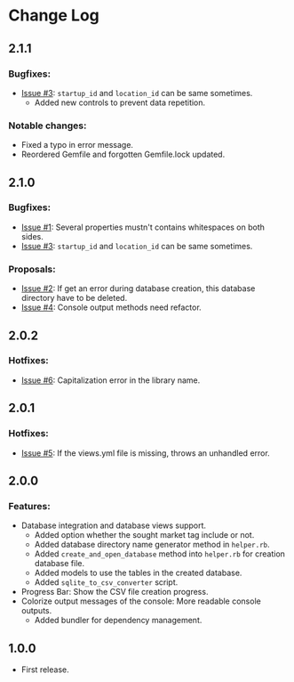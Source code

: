# Change Log

## 2.1.1
### Bugfixes:
* [Issue #3](https://bitbucket.org/erenhatirnaz/angel.co-startup-parser/issues/3#comment-33719502):
  `startup_id` and `location_id` can be same sometimes.
    * Added new controls to prevent data repetition.
### Notable changes:
* Fixed a typo in error message.
* Reordered Gemfile and forgotten Gemfile.lock updated.

## 2.1.0
### Bugfixes:
* [Issue #1](https://bitbucket.org/erenhatirnaz/angel.co-startup-parser/issues/1):
  Several properties mustn't contains whitespaces on both sides.
* [Issue #3](https://bitbucket.org/erenhatirnaz/angel.co-startup-parser/issues/3):
  `startup_id` and `location_id` can be same sometimes.
### Proposals:
* [Issue #2](https://bitbucket.org/erenhatirnaz/angel.co-startup-parser/issues/2):
  If get an error during database creation, this database directory have to be
  deleted.
* [Issue #4](https://bitbucket.org/erenhatirnaz/angel.co-startup-parser/issues/4):
  Console output methods need refactor.

## 2.0.2
### Hotfixes:
* [Issue #6](https://bitbucket.org/erenhatirnaz/angel.co-startup-parser/issues/6):
Capitalization error in the library name. 

## 2.0.1
### Hotfixes:
* [Issue #5](https://bitbucket.org/erenhatirnaz/angel.co-startup-parser/issues/5):
  If the views.yml file is missing, throws an unhandled error.

## 2.0.0
### Features:
* Database integration and database views support.
    * Added option whether the sought market tag include or not.
    * Added database directory name generator method in `helper.rb`.
    * Added `create_and_open_database` method into `helper.rb` for creation 
      database file.
    * Added models to use the tables in the created database.
    * Added `sqlite_to_csv_converter` script.
* Progress Bar: Show the CSV file creation progress.
* Colorize output messages of the console: More readable console outputs.
    * Added bundler for dependency management.

## 1.0.0
* First release.
